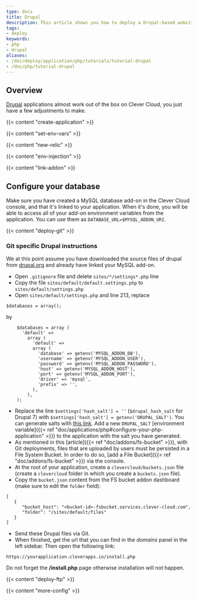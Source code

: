 ```yaml
---
type: docs
title: Drupal
description: This article shows you how to deploy a Drupal-based website on Clever Cloud
tags:
- deploy
keywords:
- php
- drupal
aliases:
- /doc/deploy/application/php/tutorials/tutorial-drupal
- /doc/php/tutorial-drupal
---
```


## Overview

[Drupal](https://new.drupal.org) applications almost work out of the box on Clever Cloud, you just have a few adjustments to make.

{{< content "create-application" >}}

{{< content "set-env-vars" >}}

{{< content "new-relic" >}}

{{< content "env-injection" >}}

{{< content "link-addon" >}}

## Configure your database

Make sure you have created a MySQL database add-on in the Clever Cloud console, and that it's linked to your application. When it's done, you will be able to access all of your add-on environment variables from the application. You can use them as `DATABASE_URL=$MYSQL_ADDON_URI`.

 {{< content "deploy-git" >}}

### Git specific Drupal instructions

We at this point assume you have downloaded the source files of drupal from [drupal.org](https://new.drupal.org/download) and already have linked your MySQL add-on.

* Open `.gitignore` file and delete `sites/*/settings*.php` line
* Copy the file `sites/default/default.settings.php` to `sites/default/settings.php`
* Open `sites/default/settings.php` and line 213, replace

```php{linenos=table}
$databases = array();
```

by

```php{linenos=table}
    $databases = array (
      'default' =>
        array (
          'default' =>
          array (
            'database' => getenv('MYSQL_ADDON_DB'),
            'username' => getenv('MYSQL_ADDON_USER'),
            'password' => getenv('MYSQL_ADDON_PASSWORD'),
            'host' => getenv('MYSQL_ADDON_HOST'),
            'port' => getenv('MYSQL_ADDON_PORT'),
            'driver' => 'mysql',
            'prefix' => '',
          ),
        ),
    );
```

* Replace the line `$settings['hash_salt'] = ''` (`$drupal_hash_salt` for Drupal 7) with `$settings['hash_salt'] = getenv('DRUPAL_SALT')`. You can generate salts with [this link](https://www.passwordtool.hu/). Add a new `DRUPAL_SALT` [environment variable]({{< ref "doc/applications/php#configure-your-php-application" >}}) to the application with the salt you have generated.
* As mentioned in this [article]({{< ref "doc/addons/fs-bucket" >}}), with Git deployments, files that are uploaded by users must be
persisted in a File System Bucket. In order to do so, [add a File Bucket]({{< ref "doc/addons/fs-bucket" >}}) via the console.
* At the root of your application, create a `clevercloud/buckets.json` file (create a `clevercloud`
folder in which you create a `buckets.json` file).
* Copy the `bucket.json` content from the FS bucket addon dashboard (make sure to edit the `folder` field):

```javascript{linenos=table}
[
   {
      "bucket_host": "<bucket-id>-fsbucket.services.clever-cloud.com",
      "folder": "/sites/default/files"
   }
]
```

* Send these Drupal files via Git.
* When finished, get the url that you can find in the *domains* panel in the left sidebar. Then open the following link:

`https://yourapplication.cleverapps.io/install.php`

Do not forget the **/install.php** page otherwise installation will not happen.

{{< content "deploy-ftp" >}}

{{< content "more-config" >}}
